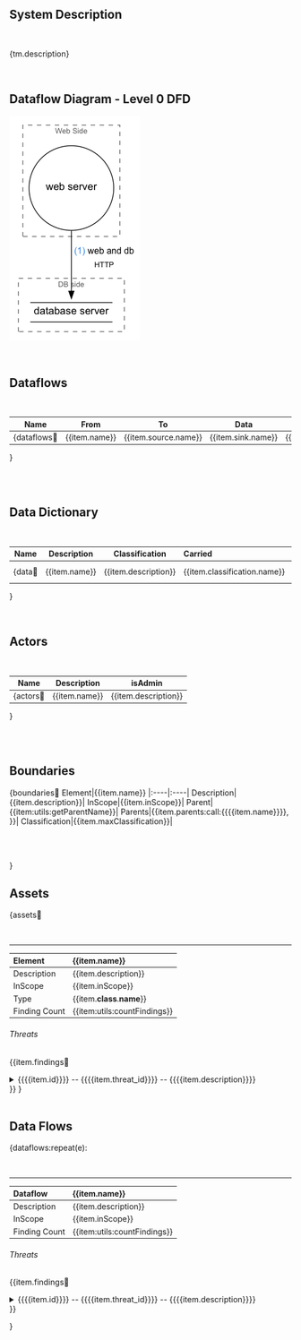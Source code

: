 <link href="docs/Stylesheet.css" rel="stylesheet"></link>

## System Description
&nbsp;

{tm.description}

&nbsp;

## Dataflow Diagram - Level 0 DFD

![](sample.png)

&nbsp;

## Dataflows
&nbsp;

Name|From|To |Data|Protocol|Port
|:----:|:----:|:---:|:----:|:--------:|:----:|
{dataflows:repeat:|{{item.name}}|{{item.source.name}}|{{item.sink.name}}|{{item.data}}|{{item.protocol}}|{{item.dstPort}}|
}

<br>
<br>

## Data Dictionary
&nbsp;

Name|Description|Classification|Carried|Processed
|:----:|:--------:|:----:|:----|:----|
{data:repeat:|{{item.name}}|{{item.description}}|{{item.classification.name}}|{{item.carriedBy:repeat:{{{{item.name}}}}<br>}}|{{item.processedBy:repeat:{{{{item.name}}}}<br>}}|
}

&nbsp;

## Actors
&nbsp;

Name|Description|isAdmin
|:----:|:--------:|:----:|
{actors:repeat:|{{item.name}}|{{item.description}}|{{item.isAdmin}}|
}

<br>
<br>

## Boundaries 

{boundaries:repeat:
Element|{{item.name}}
|:----|:----|
Description|{{item.description}}|
InScope|{{item.inScope}}|
Parent|{{item:utils:getParentName}}|
Parents|{{item.parents:call:{{{{item.name}}}}, }}|
Classification|{{item.maxClassification}}|

<br>
<br>

}

## Assets 

{assets:repeat:

<br>
<hr>

Element|{{item.name}}
|:----|:----|
Description|{{item.description}}|
InScope|{{item.inScope}}|
Type|{{item.__class__.__name__}}|
Finding Count|{{item:utils:countFindings}}|

###### Threats 

{{item.findings:repeat:
<details>
  <summary>   {{{{item.id}}}}  --  {{{{item.threat_id}}}}   --   {{{{item.description}}}}</summary>
  <h6> Targeted Element </h6>
  <p> {{{{item.target}}}} </p>
  <h6> Severity </h6>
  <p>{{{{item.severity}}}}</p>
  <h6>Example Instances</h6>
  <p>{{{{item.example}}}}</p>
  <h6>Mitigations</h6>
  <p>{{{{item.mitigations}}}}</p>
  <h6>References</h6>
  <p>{{{{item.references}}}}</p>
  &nbsp;
  &nbsp;
  &emsp;
</details>
}}
}

<br>
<br>

## Data Flows 

{dataflows:repeat(e):

<br>
<hr>

Dataflow|{{item.name}}
|:----|:----|
Description|{{item.description}}|
InScope|{{item.inScope}}|
Finding Count|{{item:utils:countFindings}}|

###### Threats 

{{item.findings:repeat:
<details>
  <summary>   {{{{item.id}}}}  --  {{{{item.threat_id}}}}   --   {{{{item.description}}}}</summary>
  <h6> Targeted Element </h6>
  <p> {{{{item.target}}}} </p>
  <h6> Severity </h6>
  <p>{{{{item.severity}}}}</p>
  <h6>Example Instances</h6>
  <p>{{{{item.example}}}}</p>
  <h6>Mitigations</h6>
  <p>{{{{item.mitigations}}}}</p>
  <h6>References</h6>
  <p>{{{{item.references}}}}</p>
  &nbsp;
  &nbsp;
  &emsp;
</details>
}}

}

&nbsp;
